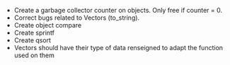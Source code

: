 - Create a garbage collector counter on objects. Only free if counter = 0.
- Correct bugs related to Vectors (to_string).
- Create object compare
- Create sprintf
- Create qsort
- Vectors should have their type of data renseigned to adapt the function used on them

